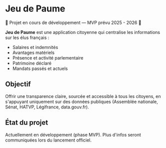 
# Jeu de Paume

🚧 Projet en cours de développement — MVP prévu 2025 - 2026 🚧

**Jeu de Paume** est une application citoyenne qui centralise les informations sur les élus français :

- Salaires et indemnités
- Avantages matériels
- Présence et activité parlementaire
- Patrimoine déclaré
- Mandats passés et actuels

## Objectif

Offrir une transparence claire, sourcée et accessible à tous les citoyens, en s'appuyant uniquement sur des données publiques (Assemblée nationale, Sénat, HATVP, Légifrance, data.gouv.fr).

## État du projet

Actuellement en développement (phase MVP).
Plus d'infos seront communiquées lors du lancement officiel.

